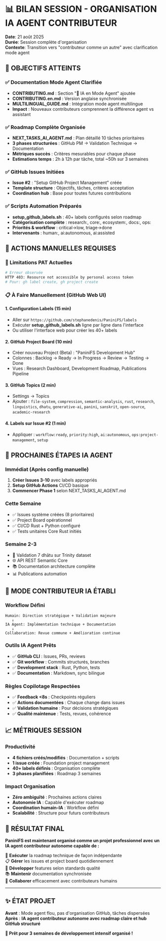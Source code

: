 # 📊 BILAN SESSION - ORGANISATION IA AGENT CONTRIBUTEUR

**Date**: 21 août 2025  
**Durée**: Session complète d'organisation  
**Contexte**: Transition vers "contributeur comme un autre" avec clarification mode agent

## 🎯 **OBJECTIFS ATTEINTS**

### ✅ **Documentation Mode Agent Clarifiée**
- **CONTRIBUTING.md** : Section "🤖 IA en Mode Agent" ajoutée
- **CONTRIBUTING.en.md** : Version anglaise synchronisée  
- **MULTILINGUAL_GUIDE.md** : Intégration mode agent multilingue
- **Impact** : Nouveaux contributeurs comprennent la différence agent vs assistant

### ✅ **Roadmap Complète Organisée**
- **NEXT_TASKS_AI_AGENT.md** : Plan détaillé 10 tâches prioritaires
- **3 phases structurées** : GitHub PM → Validation Technique → Documentation
- **Métriques succès** : Critères mesurables pour chaque phase
- **Estimations temps** : 2h à 12h par tâche, total ~50h sur 3 semaines

### ✅ **GitHub Issues Initiées**
- **Issue #2** : "Setup GitHub Project Management" créée
- **Template structure** : Objectifs, tâches, critères acceptation
- **Coordination hub** : Base pour toutes futures contributions

### ✅ **Scripts Automation Préparés**
- **setup_github_labels.sh** : 40+ labels configurés selon roadmap
- **Catégorisation complète** : research:, core:, ecosystem:, docs:, ops:
- **Priorités & workflow** : critical→low, triage→done
- **Intervenants** : human:, ai:autonomous, ai:assisted

## 🔧 **ACTIONS MANUELLES REQUISES**

### 🚫 **Limitations PAT Actuelles**
```bash
# Erreur observée
HTTP 403: Resource not accessible by personal access token
# Pour: gh label create, gh project create
```

### 📋 **À Faire Manuellement (GitHub Web UI)**

#### **1. Configuration Labels (15 min)**
- Aller sur `https://github.com/stephanedenis/PaniniFS/labels`
- Exécuter **setup_github_labels.sh** ligne par ligne dans l'interface
- Ou utiliser l'interface web pour créer les 40+ labels

#### **2. GitHub Project Board (10 min)**
- Créer nouveau Project (Beta) : "PaniniFS Development Hub"
- Colonnes : Backlog → Ready → In Progress → Review → Testing → Done
- Vues : Research Dashboard, Development Roadmap, Publications Pipeline

#### **3. GitHub Topics (2 min)**
- Settings → Topics
- Ajouter : `file-system`, `compression`, `semantic-analysis`, `rust`, `research`, `linguistics`, `dhatu`, `generative-ai`, `panini`, `sanskrit`, `open-source`, `academic-research`

#### **4. Labels sur Issue #2 (1 min)**
- Appliquer : `workflow:ready`, `priority:high`, `ai:autonomous`, `ops:project-management`, `setup`

## 🚀 **PROCHAINES ÉTAPES IA AGENT**

### **Immédiat (Après config manuelle)**
1. **Créer Issues 3-10** avec labels appropriés
2. **Setup GitHub Actions** CI/CD basique  
3. **Commencer Phase 1** selon NEXT_TASKS_AI_AGENT.md

### **Cette Semaine**
- ✅ Issues système créées (8 prioritaires)
- ✅ Project Board opérationnel
- ✅ CI/CD Rust + Python configuré
- ✅ Tests unitaires Core Rust initiés

### **Semaine 2-3**
- 🔬 Validation 7 dhātu sur Trinity dataset
- 🌐 API REST Semantic Core
- 📚 Documentation architecture complète
- 📊 Publications automation

## 🤖 **MODE CONTRIBUTEUR IA ÉTABLI**

### **Workflow Défini**
```
Humain: Direction stratégique + Validation majeure
   ↓
IA Agent: Implémentation technique + Documentation  
   ↓
Collaboration: Revue commune + Amélioration continue
```

### **Outils IA Agent Prêts**
- ✅ **GitHub CLI** : Issues, PRs, reviews
- ✅ **Git workflow** : Commits structurés, branches
- ✅ **Development stack** : Rust, Python, tests
- ✅ **Documentation** : Markdown, sync bilingue

### **Règles Copilotage Respectées**
- ✅ **Feedback <8s** : Checkpoints réguliers
- ✅ **Actions documentées** : Chaque change dans issues
- ✅ **Validation humaine** : Pour décisions stratégiques
- ✅ **Qualité maintenue** : Tests, revues, cohérence

## 📈 **MÉTRIQUES SESSION**

### **Productivité**
- **4 fichiers créés/modifiés** : Documentation + scripts
- **1 issue créée** : Foundation project management  
- **40+ labels définis** : Organisation complète
- **3 phases planifiées** : Roadmap 3 semaines

### **Impact Organisation**
- **Zéro ambiguïté** : Prochaines actions claires
- **Autonomie IA** : Capable d'exécuter roadmap
- **Coordination humain-IA** : Workflow défini
- **Scalabilité** : Structure pour futurs contributeurs

## 🎉 **RÉSULTAT FINAL**

**PaniniFS est maintenant organisé comme un projet professionnel avec un IA agent contributeur autonome capable de :**

🤖 **Exécuter** la roadmap technique de façon indépendante  
📋 **Gérer** les issues et project board quotidiennement  
🔧 **Développer** features selon standards qualité  
📚 **Maintenir** documentation synchronisée  
🤝 **Collaborer** efficacement avec contributeurs humains  

---

## ✨ **ÉTAT PROJET**

**Avant** : Mode agent flou, pas d'organisation GitHub, tâches dispersées  
**Après** : **IA agent contributeur autonome avec roadmap claire et hub GitHub structuré**

**🚀 Prêt pour 3 semaines de développement intensif organisé !**
